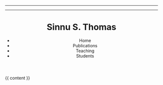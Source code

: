 ----
---
<!DOCTYPE html>
<html>
<head>
  <meta charset="utf-8">
  <meta name="viewport" content="width=device-width, initial-scale=1">
  <title>{{ page.title }} - {{site.title}}</title>
</head>

<body>
<header>
    <div class="left">
        <h1>
        Sinnu S. Thomas
        </h1>
    </div>
    <div class="right">
        <ul>
            <li>Home</li>
            <li>Publications</li>
            <li>Teaching</li>
            <li>Students</li>
        </ul>
    </div>
    <div class="clear"></div>
</header>  
  {{ content }}
